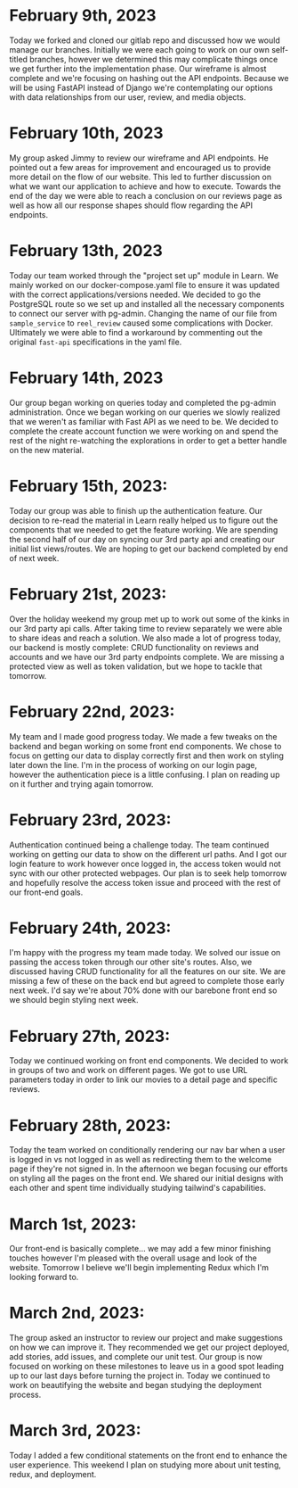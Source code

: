 # **February 9th, 2023**

Today we forked and cloned our gitlab repo and discussed how we would manage our branches. Initially we were each going to work on our own self-titled branches, however we determined this may complicate things once we get further into the implementation phase. Our wireframe is almost complete and we're focusing on hashing out the API endpoints. Because we will be using FastAPI instead of Django we're contemplating our options with data relationships from our user, review, and media objects.

# **February 10th, 2023**

My group asked Jimmy to review our wireframe and API endpoints. He pointed out a few areas for improvement and encouraged us to provide more detail on the flow of our website. This led to further discussion on what we want our application to achieve and how to execute. Towards the end of the day we were able to reach a conclusion on our reviews page as well as how all our response shapes should flow regarding the API endpoints.

# **February 13th, 2023**

Today our team worked through the "project set up" module in Learn. We mainly worked on our docker-compose.yaml file to ensure it was updated with the correct applications/versions needed. We decided to go the PostgreSQL route so we set up and installed all the necessary components to connect our server with pg-admin. Changing the name of our file from `sample_service` to `reel_review` caused some complications with Docker. Ultimately we were able to find a workaround by commenting out the original `fast-api` specifications in the yaml file.

# **February 14th, 2023**

Our group began working on queries today and completed the pg-admin administration. Once we began working on our queries we slowly realized that we weren't as familiar with Fast API as we need to be. We decided to complete the create account function we were working on and spend the rest of the night re-watching the explorations in order to get a better handle on the new material.

# **February 15th, 2023:**

Today our group was able to finish up the authentication feature. Our decision to re-read the material in Learn really helped us to figure out the components that we needed to get the feature working. We are spending the second half of our day on syncing our 3rd party api and creating our initial list views/routes. We are hoping to get our backend completed by end of next week.

# **February 21st, 2023:**

Over the holiday weekend my group met up to work out some of the kinks in our 3rd party api calls. After taking time to review separately we were able to share ideas and reach a solution. We also made a lot of progress today, our backend is mostly complete: CRUD functionality on reviews and accounts and we have our 3rd party endpoints complete. We are missing a protected view as well as token validation, but we hope to tackle that tomorrow.

# **February 22nd, 2023:**

My team and I made good progress today. We made a few tweaks on the backend and began working on some front end components. We chose to focus on getting our data to display correctly first and then work on styling later down the line. I'm in the process of working on our login page, however the authentication piece is a little confusing. I plan on reading up on it further and trying again tomorrow.

# **February 23rd, 2023:**

Authentication continued being a challenge today. The team continued working on getting our data to show on the different url paths. And I got our login feature to work however once logged in, the access token would not sync with our other protected webpages. Our plan is to seek help tomorrow and hopefully resolve the access token issue and proceed with the rest of our front-end goals.

# **February 24th, 2023:**

I'm happy with the progress my team made today. We solved our issue on passing the access token through our other site's routes. Also, we discussed having CRUD functionality for all the features on our site. We are missing a few of these on the back end but agreed to complete those early next week. I'd say we're about 70% done with our barebone front end so we should begin styling next week.

# **February 27th, 2023:**

Today we continued working on front end components. We decided to work in groups of two and work on different pages. We got to use URL parameters today in order to link our movies to a detail page and specific reviews.

# **February 28th, 2023:**

Today the team worked on conditionally rendering our nav bar when a user is logged in vs not logged in as well as redirecting them to the welcome page if they're not signed in. In the afternoon we began focusing our efforts on styling all the pages on the front end. We shared our initial designs with each other and spent time individually studying tailwind's capabilities.

# **March 1st, 2023:**

Our front-end is basically complete... we may add a few minor finishing touches however I'm pleased with the overall usage and look of the website. Tomorrow I believe we'll begin implementing Redux which I'm looking forward to.

# **March 2nd, 2023:**

The group asked an instructor to review our project and make suggestions on how we can improve it. They recommended we get our project deployed, add stories, add issues, and complete our unit test. Our group is now focused on working on these milestones to leave us in a good spot leading up to our last days before turning the project in. Today we continued to work on beautifying the website and began studying the deployment process.

# **March 3rd, 2023:**

Today I added a few conditional statements on the front end to enhance the user experience. This weekend I plan on studying more about unit testing, redux, and deployment.
